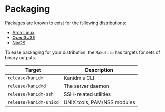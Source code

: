 # Packaging

Packages are known to exist for the following distributions:

 - [Arch Linux](https://aur.archlinux.org/packages?O=0&K=kanidm)
 - [OpenSUSE](https://software.opensuse.org/search?baseproject=ALL&q=kanidm)
 - [NixOS](https://search.nixos.org/packages?sort=relevance&type=packages&query=kanidm)

To ease packaging for your distribution, the `Makefile` has targets for sets of binary outputs.
  
|       Target           |      Description            |
|        ---             |         ---                 |
| `release/kanidm`       | Kanidm's CLI                |
| `release/kanidmd`      | The server daemon           |
| `release/kanidm-ssh`   | SSH-related utilities       |
| `release/kanidm-unixd` | UNIX tools, PAM/NSS modules |
